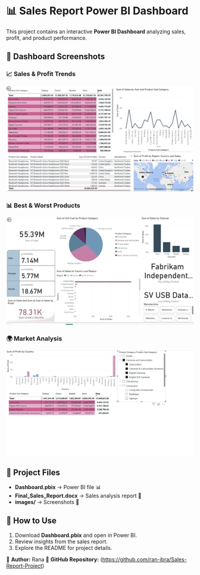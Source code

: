 
# 📊 Sales Report Power BI Dashboard

This project contains an interactive **Power BI Dashboard** analyzing sales, profit, and product performance.

## 📸 Dashboard Screenshots


### 📈 Sales & Profit Trends
![Sales Trend](images/2.jpg)

### 📊 Best & Worst Products
![Products Performance](images/1.jpg)

### 🌍 Market Analysis
![Market Analysis](images/3.jpg)

## 📂 Project Files
- **Dashboard.pbix** → Power BI file 📊
- **Final_Sales_Report.docx** → Sales analysis report 📄
- **images/** → Screenshots 📸

## 🚀 How to Use
1. Download **Dashboard.pbix** and open in Power BI.
2. Review insights from the sales report.
3. Explore the README for project details.

📌 **Author:** Rana 
📌 **GitHub Repository:** (https://github.com/ran-ibra/Sales-Report-Project)
